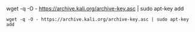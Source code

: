wget -q -O - https://archive.kali.org/archive-key.asc | sudo apt-key add

```
wget -q -O - https://archive.kali.org/archive-key.asc | sudo apt-key add
```
